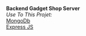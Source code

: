 **Backend Gadget Shop Server** <br>
_Use To This Projet:_  <br>
[MongoDb](url) <br>
[Express JS](url)  <br>
